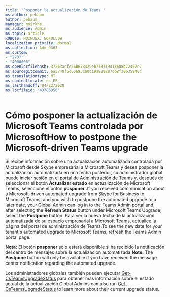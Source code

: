 ```yaml
---
title: 'Posponer la actualización de Teams '
ms.author: pebaum
author: pebaum
manager: mnirkhe
ms.audience: Admin
ms.topic: article
ROBOTS: NOINDEX, NOFOLLOW
localization_priority: Normal
ms.collection: Adm_O365
ms.custom:
- "2737"
- "4000006"
ms.openlocfilehash: 37263aefe56b673429eb773719413688b72457e7
ms.sourcegitcommit: 6a3748f5c05693ca0c19a829287cb8f30635940c
ms.translationtype: MT
ms.contentlocale: es-ES
ms.lasthandoff: 04/22/2020
ms.locfileid: "43785356"
---
```

# <a name="how-to-postpone-the-microsoft-driven-teams-upgrade"></a><span data-ttu-id="05518-102">Cómo posponer la actualización de Microsoft Teams controlada por Microsoft</span><span class="sxs-lookup"><span data-stu-id="05518-102">How to postpone the Microsoft-driven Teams upgrade</span></span>

<span data-ttu-id="05518-103">Si recibe información sobre una actualización automatizada controlada por Microsoft desde Skype empresarial a Microsoft Teams y desea posponer la actualización automatizada en una fecha posterior, su administrador global puede iniciar sesión en el portal de [Administración de Teams](https://admin.teams.microsoft.com/dashboard) y, después de seleccionar el botón **Actualizar estado** en actualización de Microsoft Teams, seleccione el botón **posponer** .</span><span class="sxs-lookup"><span data-stu-id="05518-103">If you received communication about a Microsoft-driven automated upgrade from Skype for Business to Microsoft Teams, and you wish to postpone the automated upgrade to a later date, your Global Admin can log in to the [Teams Admin portal](https://admin.teams.microsoft.com/dashboard) and, after selecting the **Refresh Status** button under Microsoft Teams Upgrade, select the **Postpone** button.</span></span> <span data-ttu-id="05518-104">Para ver la nueva fecha de la actualización automatizada de su espacio empresarial a Microsoft Teams, actualice la página del portal de administración de Teams.</span><span class="sxs-lookup"><span data-stu-id="05518-104">To see the new date for your tenant's automated upgrade to Microsoft Teams, refresh the Teams Admin portal page.</span></span>

<span data-ttu-id="05518-105">**Nota:** El botón **posponer** solo estará disponible si ha recibido la notificación del centro de mensajes sobre la actualización automatizada.</span><span class="sxs-lookup"><span data-stu-id="05518-105">**Note:** The **Postpone** button will only be available if you have received the message center notification regarding the automated upgrade.</span></span> 

<span data-ttu-id="05518-106">Los administradores globales también pueden ejecutar [Get-CsTeamsUpgradeStatus](https://docs.microsoft.com/powershell/module/skype/get-csteamsupgradestatus?view=skype-ps) para obtener más información sobre el estado actual de la actualización.</span><span class="sxs-lookup"><span data-stu-id="05518-106">Global Admins can also run [Get-CsTeamsUpgradeStatus](https://docs.microsoft.com/powershell/module/skype/get-csteamsupgradestatus?view=skype-ps) to learn more about their current upgrade status.</span></span>
